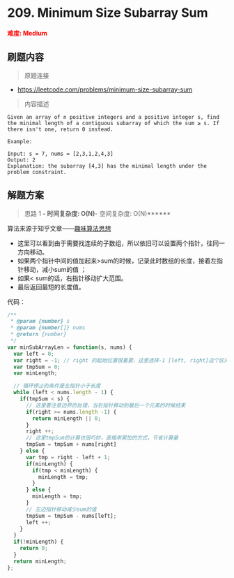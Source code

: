 # 209. Minimum Size Subarray Sum

**<font color=red>难度: Medium</font>**

## 刷题内容

> 原题连接

* https://leetcode.com/problems/minimum-size-subarray-sum

> 内容描述

```
Given an array of n positive integers and a positive integer s, find the minimal length of a contiguous subarray of which the sum ≥ s. If there isn't one, return 0 instead.

Example: 

Input: s = 7, nums = [2,3,1,2,4,3]
Output: 2
Explanation: the subarray [4,3] has the minimal length under the problem constraint.
```

## 解题方案

> 思路 1
******- 时间复杂度: O(N)******- 空间复杂度: O(N)******

算法来源于知乎文章——[趣味算法思想](https://zhuanlan.zhihu.com/p/46223775)
 * 这里可以看到由于需要找连续的子数组，所以依旧可以设置两个指针，往同一方向移动。
 * 如果两个指针中间的值加起来>sum的时候，记录此时数组的长度，接着左指针移动，减小sum的值 ；
 * 如果< sum的话，右指针移动扩大范围。
 * 最后返回最短的长度值。



代码：

```javascript
/**
 * @param {number} s
 * @param {number[]} nums
 * @return {number}
 */
var minSubArrayLen = function(s, nums) {
  var left = 0;
  var right = -1; // right 的起始位置很重要，这里选择-1 [left, right]这个区间刚开始是没有值的
  var tmpSum = 0;
  var minLength;

  // 循环停止的条件是左指针小于长度
  while (left < nums.length - 1) {
    if(tmpSum < s) {
      // 这里要注意边界的处理，当右指针移动到最后一个元素的时候结束
      if(right >= nums.length -1) {
        return minLength || 0;
      }
      right ++;
      // 这里tmpSum的计算也很巧妙，直接用累加的方式，节省计算量
      tmpSum = tmpSum + nums[right]
    } else {
      var tmp = right - left + 1;
      if(minLength) {
        if(tmp < minLength) {
          minLength = tmp;
        }
      } else {
        minLength = tmp;
      }
      // 左边指针移动减少sum的值
      tmpSum = tmpSum - nums[left];
      left ++;
    } 
  }
  if(!minLength) {
    return 0;
  }
  return minLength;
};
```

